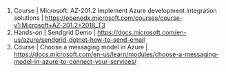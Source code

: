 1. Course | Microsoft: AZ-201.2 Implement Azure development integration solutions | https://openedx.microsoft.com/courses/course-v1:Microsoft+AZ-201.2+2018_T3
2. Hands-on | Sendgrid Demo | https://docs.microsoft.com/en-us/azure/sendgrid-dotnet-how-to-send-email
3. Course | Choose a messaging model in Azure | https://docs.microsoft.com/en-us/learn/modules/choose-a-messaging-model-in-azure-to-connect-your-services/

